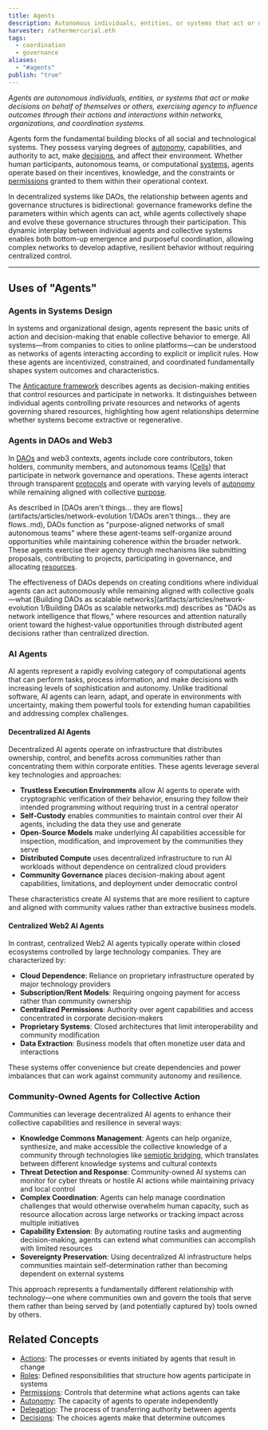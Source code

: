 ```yaml
---
title: Agents
description: Autonomous individuals, entities, or systems that act or make decisions, influencing outcomes through their actions within decentralized networks and coordination systems.
harvester: rathermercurial.eth
tags:
  - coordination
  - governance
aliases:
  - "#agents"
publish: "true"
---
```


*Agents are autonomous individuals, entities, or systems that act or make decisions on behalf of themselves or others, exercising agency to influence outcomes through their actions and interactions within networks, organizations, and coordination systems.*

Agents form the fundamental building blocks of all social and technological systems. They possess varying degrees of [autonomy](tags/autonomy.md), capabilities, and authority to act, make [decisions](tags/decisions.md), and affect their environment. Whether human participants, autonomous teams, or computational [systems](tags/systems.md), agents operate based on their incentives, knowledge, and the constraints or [permissions](tags/permissions.md) granted to them within their operational context.

In decentralized systems like DAOs, the relationship between agents and governance structures is bidirectional: governance frameworks define the parameters within which agents can act, while agents collectively shape and evolve these governance structures through their participation. This dynamic interplay between individual agents and collective systems enables both bottom-up emergence and purposeful coordination, allowing complex networks to develop adaptive, resilient behavior without requiring centralized control.

---

## Uses of "Agents"

### Agents in Systems Design

In systems and organizational design, agents represent the basic units of action and decision-making that enable collective behavior to emerge. All systems—from companies to cities to online platforms—can be understood as networks of agents interacting according to explicit or implicit rules. How these agents are incentivized, constrained, and coordinated fundamentally shapes system outcomes and characteristics.

The [Anticapture framework](Anticapture.md) describes agents as decision-making entities that control resources and participate in networks. It distinguishes between individual agents controlling private resources and networks of agents governing shared resources, highlighting how agent relationships determine whether systems become extractive or regenerative.

### Agents in DAOs and Web3

In [DAOs](tags/daos.md) and web3 contexts, agents include core contributors, token holders, community members, and autonomous teams ([Cells](artifacts/patterns/cell.md)) that participate in network governance and operations. These agents interact through transparent [protocols](tags/protocols.md) and operate with varying levels of [autonomy](tags/autonomy.md) while remaining aligned with collective [purpose](tags/purpose.md).

As described in [DAOs aren't things... they are flows](artifacts/articles/network-evolution 1/DAOs aren't things... they are flows..md), DAOs function as "purpose-aligned networks of small autonomous teams" where these agent-teams self-organize around opportunities while maintaining coherence within the broader network. These agents exercise their agency through mechanisms like submitting proposals, contributing to projects, participating in governance, and allocating [resources](tags/resources.md).

The effectiveness of DAOs depends on creating conditions where individual agents can act autonomously while remaining aligned with collective goals—what [Building DAOs as scalable networks](artifacts/articles/network-evolution 1/Building DAOs as scalable networks.md) describes as "DAOs as network intelligence that flows," where resources and attention naturally orient toward the highest-value opportunities through distributed agent decisions rather than centralized direction.

### AI Agents

AI agents represent a rapidly evolving category of computational agents that can perform tasks, process information, and make decisions with increasing levels of sophistication and autonomy. Unlike traditional software, AI agents can learn, adapt, and operate in environments with uncertainty, making them powerful tools for extending human capabilities and addressing complex challenges.

#### Decentralized AI Agents

Decentralized AI agents operate on infrastructure that distributes ownership, control, and benefits across communities rather than concentrating them within corporate entities. These agents leverage several key technologies and approaches:

- **Trustless Execution Environments** allow AI agents to operate with cryptographic verification of their behavior, ensuring they follow their intended programming without requiring trust in a central operator
- **Self-Custody** enables communities to maintain control over their AI agents, including the data they use and generate
- **Open-Source Models** make underlying AI capabilities accessible for inspection, modification, and improvement by the communities they serve
- **Distributed Compute** uses decentralized infrastructure to run AI workloads without dependence on centralized cloud providers
- **Community Governance** places decision-making about agent capabilities, limitations, and deployment under democratic control

These characteristics create AI systems that are more resilient to capture and aligned with community values rather than extractive business models.

#### Centralized Web2 AI Agents

In contrast, centralized Web2 AI agents typically operate within closed ecosystems controlled by large technology companies. They are characterized by:

- **Cloud Dependence**: Reliance on proprietary infrastructure operated by major technology providers
- **Subscription/Rent Models**: Requiring ongoing payment for access rather than community ownership
- **Centralized Permissions**: Authority over agent capabilities and access concentrated in corporate decision-makers
- **Proprietary Systems**: Closed architectures that limit interoperability and community modification
- **Data Extraction**: Business models that often monetize user data and interactions

These systems offer convenience but create dependencies and power imbalances that can work against community autonomy and resilience.

### Community-Owned Agents for Collective Action

Communities can leverage decentralized AI agents to enhance their collective capabilities and resilience in several ways:

- **Knowledge Commons Management**: Agents can help organize, synthesize, and make accessible the collective knowledge of a community through technologies like [semiotic bridging](tags/semiotic-bridging.md), which translates between different knowledge systems and cultural contexts
- **Threat Detection and Response**: Community-owned AI systems can monitor for cyber threats or hostile AI actions while maintaining privacy and local control
- **Complex Coordination**: Agents can help manage coordination challenges that would otherwise overwhelm human capacity, such as resource allocation across large networks or tracking impact across multiple initiatives
- **Capability Extension**: By automating routine tasks and augmenting decision-making, agents can extend what communities can accomplish with limited resources
- **Sovereignty Preservation**: Using decentralized AI infrastructure helps communities maintain self-determination rather than becoming dependent on external systems

This approach represents a fundamentally different relationship with technology—one where communities own and govern the tools that serve them rather than being served by (and potentially captured by) tools owned by others.

## Related Concepts

- [Actions](tags/actions.md): The processes or events initiated by agents that result in change
- [Roles](tags/roles.md): Defined responsibilities that structure how agents participate in systems
- [Permissions](tags/permissions.md): Controls that determine what actions agents can take
- [Autonomy](tags/autonomy.md): The capacity of agents to operate independently
- [Delegation](tags/delegation.md): The process of transferring authority between agents
- [Decisions](tags/decisions.md): The choices agents make that determine outcomes